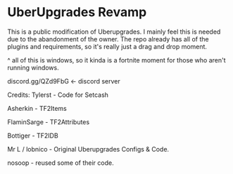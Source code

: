 # UberUpgrades Revamp
This is a public modification of Uberupgrades. I mainly feel this is needed due to the abandonment of the owner.
The repo already has all of the plugins and requirements, so it's really just a drag and drop moment.

^ all of this is windows, so it kinda is a fortnite moment for those who aren't running windows.

discord.gg/QZd9FbG <- discord server

Credits:
Tylerst - Code for Setcash

Asherkin - TF2Items

FlaminSarge - TF2Attributes

Bottiger - TF2IDB

Mr L / lobnico - Original Uberupgrades Configs & Code.

nosoop - reused some of their code.

